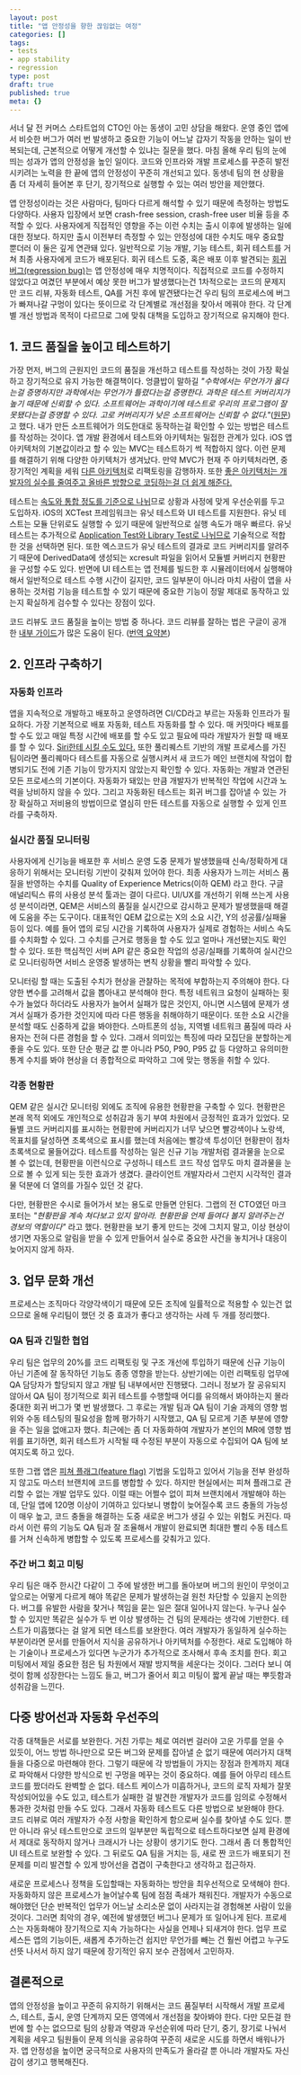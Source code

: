 ```yaml
---
layout: post
title: "앱 안정성을 향한 끊임없는 여정"
categories: []
tags:
- tests
- app stability
- regression
type: post
draft: true
published: true
meta: {}
---
```


서너 달 전 커머스 스타트업의 CTO인 아는 동생이 고민 상담을 해왔다. 운영 중인 앱에서 비슷한 버그가 여러 번 발생하고 중요한 기능이 어느날 갑자기 작동을 안하는 일이 반복되는데, 근본적으로 어떻게 개선할 수 있냐는 질문을 했다. 마침 올해 우리 팀의 눈에 띄는 성과가 앱의 안정성을 높인 일이다. 코드와 인프라와 개발 프로세스를 꾸준히 발전시키려는 노력을 한 끝에 앱의 안정성이 꾸준히 개선되고 있다. 동생네 팀의 현 상황을 좀 더 자세히 들어본 후 단기, 장기적으로 실행할 수 있는 여러 방안을 제안했다.

앱 안정성이라는 것은 사람마다, 팀마다 다르게 해석할 수 있기 때문에 측정하는 방법도 다양하다. 사용자 입장에서 보면 crash-free session, crash-free user 비율 등을 추적할 수 있다. 사용자에게 직접적인 영향을 주는 이런 수치는 출시 이후에 발생하는 일에 대한 정보다. 하지만 출시 이전부터 측정할 수 있는 안정성에 대한 수치도 매우 중요할 뿐더러 이 둘은 깊게 연관돼 있다. 일반적으로 기능 개발, 기능 테스트, 회귀 테스트를 거쳐 최종 사용자에게 코드가 배포된다. 회귀 테스트 도중, 혹은 배포 이후 발견되는 [회귀 버그(regression bug)](https://ko.wikipedia.org/wiki/회귀_테스트)는 앱 안정성에 매우 치명적이다. 직접적으로 코드를 수정하지 않았다고 여겼던 부분에서 예상 못한 버그가 발생했다는건 1차적으로는 코드의 문제지만 코드 리뷰, 자동화 테스트, QA를 거친 후에 발견됐다는건 우리 팀의 프로세스에 버그가 빠져나갈 구멍이 있다는 뜻이므로 각 단계별로 개선점을 찾아서 메꿔야 한다. 각 단계별 개선 방법과 목적이 다르므로 그에 맞춰 대책을 도입하고 장기적으로 유지해야 한다.

## 1. 코드 품질을 높이고 테스트하기

가장 먼저, 버그의 근원지인 코드의 품질을 개선하고 테스트를 작성하는 것이 가장 확실하고 장기적으로 유지 가능한 해결책이다. 엉클밥이 말하길 *"수학에서는 무언가가 옳다는걸 증명하지만 과학에서는 무언가가 틀렸다는걸 증명한다. 과학은 테스트 커버리지가 높기 때문에 신뢰할 수 있다. 소프트웨어는 과학이기에 테스트로 우리의 프로그램이 잘못됐다는걸 증명할 수 있다. 고로 커버리지가 낮은 소프트웨어는 신뢰할 수 없다."*([원문](https://twitter.com/unclebobmartin/status/1311295606179102720?s=20))고 했다. 내가 만든 소프트웨어가 의도한대로 동작하는걸 확인할 수 있는 방법은 테스트를 작성하는 것이다. 앱 개발 환경에서 테스트와 아키텍처는 밀접한 관계가 있다. iOS 앱 아키텍처의 기본값이라고 할 수 있는 MVC는 테스트하기 썩 적합하지 않다. 이런 문제를 해결하기 위해 다양한 아키텍처가 생겨났다. 만약 MVC가 현재 주 아키텍처라면, 중장기적인 계획을 세워 [다른 아키텍처](https://academy.realm.io/posts/krzysztof-zablocki-mDevCamp-ios-architecture-mvvm-mvc-viper/)로 리팩토링을 감행하자. 또한 [좋은 아키텍처는 개발자의 실수를 줄여주고 올바른 방향으로 코딩하는걸 더 쉽게 해준다.](https://soojin.ro/blog/pragmatic-programmer)

테스트는 [속도와 통합 정도를 기준으로 나뉘](https://martinfowler.com/articles/practical-test-pyramid.html)므로 상황과 사정에 맞게 우선순위를 두고 도입하자. iOS의 XCTest 프레임워크는 유닛 테스트와 UI 테스트를 지원한다. 유닛 테스트는 모듈 단위로도 실행할 수 있기 때문에 일반적으로 실행 속도가 매우 빠르다. 유닛 테스트는 추가적으로 [Application Test와 Library Test로 나뉘므로](https://soojin.ro/blog/application-library-test) 기술적으로 적합한 것을 선택하면 된다. 또한 엑스코드가 유닛 테스트의 결과로 코드 커버리지를 알려주기 때문에 DerivedData에 생성되는 xcresult 파일을 읽어서 모듈별 커버리지 현황판을 구성할 수도 있다. 반면에 UI 테스트는 앱 전체를 빌드한 후 시뮬레이터에서 실행해야 해서 일반적으로 테스트 수행 시간이 길지만, 코드 일부분이 아니라 마치 사람이 앱을 사용하는 것처럼 기능을 테스트할 수 있기 때문에 중요한 기능이 정말 제대로 동작하고 있는지 확실하게 검수할 수 있다는 장점이 있다.

코드 리뷰도 코드 품질을 높이는 방법 중 하나다. 코드 리뷰를 잘하는 법은 구글이 공개한 [내부 가이드](https://google.github.io/eng-practices/)가 많은 도움이 된다. ([번역 요약본](https://soojin.ro/review/))

## 2. 인프라 구축하기

### 자동화 인프라

앱을 지속적으로 개발하고 배포하고 운영하려면 CI/CD라고 부르는 자동화 인프라가 필요하다. 가장 기본적으로 배포 자동화, 테스트 자동화를 할 수 있다. 매 커밋마다 배포를 할 수도 있고 매일 특정 시간에 배포를 할 수도 있고 필요에 따라 개발자가 원할 때 배포를 할 수 있다. [Siri한테 시킬 수도 있다.](https://soojin.ro/blog/hey-siri-deploy-app) 또한 풀리퀘스트 기반의 개발 프로세스를 가진 팀이라면 풀리퀘마다 테스트를 자동으로 실행시켜서 새 코드가 메인 브랜치에 작업이 합병되기도 전에 기존 기능이 망가지지 않았는지 확인할 수 있다. 자동화는 개발과 연관된 모든 프로세스의 기본이다. 자동화가 돼있는 만큼 개발자가 반복적인 작업에 시간과 노력을 낭비하지 않을 수 있다. 그리고 자동화된 테스트는 회귀 버그를 잡아낼 수 있는 가장 확실하고 저비용의 방법이므로 열심히 만든 테스트를 자동으로 실행할 수 있게 인프라를 구축하자.

### 실시간 품질 모니터링

사용자에게 신기능을 배포한 후 서비스 운영 도중 문제가 발생했을때 신속/정확하게 대응하기 위해서는 모니터링 기반이 갖춰져 있어야 한다. 최종 사용자가 느끼는 서비스 품질을 반영하는 수치를 Quality of Experience Metrics(이하 QEM) 라고 한다. 구글 애널리틱스 류의 사용성 분석 툴과는 결이 다르다. UI/UX를 개선하기 위해 쓰는게 사용성 분석이라면, QEM은 서비스의 품질을 실시간으로 감시하고 문제가 발생했을때 해결에 도움을 주는 도구이다. 대표적인 QEM 값으로는 X의 소요 시간, Y의 성공률/실패율 등이 있다. 예를 들어 앱의 로딩 시간을 기록하여 사용자가 실제로 경험하는 서비스 속도를 수치화할 수 있다. 그 수치를 근거로 행동을 할 수도 있고 얼마나 개선됐는지도 확인할 수 있다. 또한 핵심적인 서버 API 같은 중요한 작업의 성공/실패를 기록하여 실시간으로 모니터링하면 서비스 운영중 발생하는 변칙 상황을 빨리 파악할 수 있다. 

모니터링 할 때는 도출된 수치가 현상을 관찰하는 목적에 부합하는지 주의해야 한다. 다양한 변수를 고려해서 값을 뽑아내고 분석해야 한다. 특정 네트워크 요청이 실패하는 횟수가 늘었다 하더라도 사용자가 늘어서 실패가 많은 것인지, 아니면 시스템에 문제가 생겨서 실패가 증가한 것인지에 따라 다른 행동을 취해야하기 때문이다. 또한 소요 시간을 분석할 때도 신중하게 값을 봐야한다. 스마트폰의 성능, 지역별 네트워크 품질에 따라 사용자는 전혀 다른 경험을 할 수 있다. 그래서 의미있는 특징에 따라 모집단을 분할하는게 좋을 수도 있다. 또한 단순 평균 값 뿐 아니라 P50, P90, P95 값 등 다양하고 유의미한 통계 수치를 봐야 현상을 더 종합적으로 파악하고 그에 맞는 행동을 취할 수 있다.

### 각종 현황판

QEM 같은 실시간 모니터링 외에도 조직에 유용한 현황판을 구축할 수 있다. 현황판은 본래 목적 외에도 개인적으로 성취감과 동기 부여 차원에서 긍정적인 효과가 있었다. 모듈별 코드 커버리지를 표시하는 현황판에 커버리지가 너무 낮으면 빨강색이나 노랑색, 목표치를 달성하면 초록색으로 표시를 했는데 처음에는 빨강색 투성이던 현황판이 점차 초록색으로 물들어갔다. 테스트를 작성하는 일은 신규 기능 개발처럼 결과물을 눈으로 볼 수 없는데, 현황판을 이런식으로 구성하니 테스트 코드 작성 업무도 마치 결과물을 눈으로 볼 수 있게 되는 듯한 효과가 생겼다. 클라이언트 개발자라서 그런지 시각적인 결과물 덕분에 더 열의를 가질수 있던 것 같다. 

다만, 현황판은 수시로 들어가서 보는 용도로 만들면 안된다. 그랩의 전 CTO였던 마크 포터는 *"현황판을 계속 쳐다보고 있지 말아라. 현황판을 언제 들여다 볼지 알려주는건 경보의 역할이다"* 라고 했다. 현황판을 보기 좋게 만드는 것에 그치지 말고, 이상 현상이 생기면 자동으로 알림을 받을 수 있게 만들어서 실수로 중요한 사건을 놓치거나 대응이 늦어지지 않게 하자.

## 3. 업무 문화 개선

프로세스는 조직마다 각양각색이기 때문에 모든 조직에 일률적으로 적용할 수 있는건 없으므로 올해 우리팀이 했던 것 중 효과가 좋다고 생각하는 사례 두 개를 정리했다. 

### QA 팀과 긴밀한 협업

우리 팀은 업무의 20%를 코드 리팩토링 및 구조 개선에 투입하기 때문에 신규 기능이 아닌 기존에 잘 동작하던 기능도 종종 영향을 받는다. 상반기에는 이런 리팩토링 업무에 QA 담당자가 할당되지 않고 개발 팀 내부에서만 진행됐다. 그러니 정보가 잘 공유되지 않아서 QA 팀이 정기적으로 회귀 테스트를 수행할때 어디를 유의해서 봐야하는지 몰라 중대한 회귀 버그가 몇 번 발생했다. 그 후로는 개발 팀과 QA 팀이 기술 과제의 영향 범위와 수동 테스팅의 필요성을 함께 평가하기 시작했고, QA 팀 모르게 기존 부분에 영향을 주는 일을 없애고자 했다. 최근에는 좀 더 자동화하여 개발자가 본인의 MR에 영향 범위를 표기하면, 회귀 테스트가 시작될 때 수정된 부분이 자동으로 수집되어 QA 팀에 보여지도록 하고 있다.

또한 그랩 앱은 [피쳐 플래그(feature flag)](https://en.wikipedia.org/wiki/Feature_toggle) 기법을 도입하고 있어서 기능을 전부 완성하지 않고도 마스터 브랜치에 코드를 병합할 수 있다. 하지만 현실에서는 피쳐 플래그로 관리할 수 없는 개발 업무도 있다. 이럴 때는 어쩔수 없이 피쳐 브랜치에서 개발해야 하는데, 단일 앱에 120명 이상이 기여하고 있다보니 병합이 늦어질수록 코드 충돌의 가능성이 매우 높고, 코드 충돌을 해결하는 도중 새로운 버그가 생길 수 있는 위험도 커진다. 따라서 이런 류의 기능도 QA 팀과 잘 조율해서 개발이 완료되면 최대한 빨리 수동 테스트를 거쳐 신속하게 병합할 수 있도록 프로세스를 갖춰가고 있다.

### 주간 버그 회고 미팅

우리 팀은 매주 한시간 다같이 그 주에 발생한 버그를 돌아보며 버그의 원인이 무엇이고 앞으로는 어떻게 다르게 해야 똑같은 문제가 발생하는걸 원천 차단할 수 있을지 논의한다. 버그를 유발한 사람을 찾거나 책임을 묻는 일은 절대 일어나지 않는다. 누구나 실수할 수 있지만 똑같은 실수가 두 번 이상 발생하는 건 팀의 문제라는 생각에 기반한다. 테스트가 미흡했다는 걸 알게 되면 테스트를 보완한다. 여러 개발자가 동일하게 실수하는 부분이라면 문서를 만들어서 지식을 공유하거나 아키텍처를 수정한다. 새로 도입해야 하는 기술이나 프로세스가 있다면 누군가가 추가적으로 조사해서 후속 조치를 한다. 회고 미팅에서 제일 중요한 점은 팀 차원에서 재발 방지책을 세운다는 것이다. 그러다 보니 여럿이 함께 성장한다는 느낌도 들고, 버그가 줄어서 회고 미팅이 짧게 끝날 때는 뿌듯함과 성취감을 느낀다.

## 다중 방어선과 자동화 우선주의

각종 대책들은 서로를 보완한다. 거친 가루는 체로 여러번 걸러야 고운 가루를 얻을 수 있듯이, 어느 방법 하나만으로 모든 버그와 문제를 잡아낼 순 없기 때문에 여러가지 대책들을 다중으로 마련해야 한다. 그렇기 때문에 각 방법들이 가지는 장점과 한계까지 제대로 파악해서 다양한 방식으로 빈 구멍을 메꾸는 것이 중요하다. 예를 들어 아무리 테스트 코드를 짰더라도 완벽할 순 없다. 테스트 케이스가 미흡하거나, 코드의 로직 자체가 잘못 작성되어있을 수도 있고, 테스트가 실패한 걸 발견한 개발자가 코드를 임의로 수정해서 통과한 것처럼 만들 수도 있다. 그래서 자동화 테스트도 다른 방법으로 보완해야 한다. 코드 리뷰로 여러 개발자가 수정 사항을 확인하게 함으로써 실수를 찾아낼 수도 있다. 뿐만 아니라 유닛 테스트만으로 코드의 일부분만 독립적으로 테스트하다보면 실제 환경에서 제대로 동작하지 않거나 크래시가 나는 상황이 생기기도 한다. 그래서 좀 더 통합적인 UI 테스트로 보완할 수 있다. 그 뒤로도 QA 팀을 거치는 등, 새로 짠 코드가 배포되기 전 문제를 미리 발견할 수 있게 방어선을 겹겹이 구축한다고 생각하고 접근하자.

새로운 프로세스나 정책을 도입할때는 자동화하는 방안을 최우선적으로 모색해야 한다. 자동화하지 않은 프로세스가 늘어날수록 팀에 점점 족쇄가 채워진다. 개발자가 수동으로 해야했던 단순 반복적인 업무가 어느날 소리소문 없이 사라지는걸 경험해본 사람이 있을 것이다. 그러면 최악의 경우, 예전에 발생했던 버그나 문제가 또 일어나게 된다. 프로세스는 자동화해야 장기적으로 지속 가능하다는 사실을 언제나 되새겨야 한다. 업무 프로세스든 앱의 기능이든, 새롭게 추가하는건 쉽지만 무언가를 빼는 건 훨씬 어렵고 누구도 선뜻 나서서 하지 않기 때문에 장기적인 유지 보수 관점에서 고민하자.

## 결론적으로 

앱의 안정성을 높이고 꾸준히 유지하기 위해서는 코드 품질부터 시작해서 개발 프로세스, 테스트, 출시, 운영 단계까지 모든 영역에서 개선점을 찾아봐야 한다. 다만 모든걸 한번에 할 수는 없으므로 팀의 상황과 역량과 우선순위에 따라 단기, 중기, 장기로 나눠서 계획을 세우고 팀원들이 문제 의식을 공유하여 꾸준히 새로운 시도를 하면서 배워나가자. 앱 안정성을 높이면 궁극적으로 사용자의 만족도가 올라갈 뿐 아니라 개발자도 자신감이 생기고 행복해진다. 